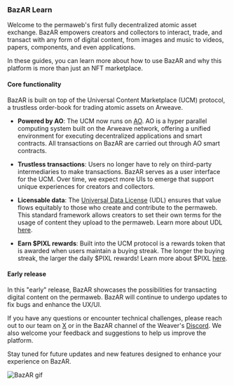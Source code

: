 ### BazAR Learn

Welcome to the permaweb's first fully decentralized atomic asset exchange. BazAR empowers creators and collectors to interact, trade, and transact with any form of digital content, from images and music to videos, papers, components, and even applications.

In these guides, you can learn more about how to use BazAR and why this platform is more than just an NFT marketplace.

#### Core functionality

BazAR is built on top of the Universal Content Marketplace (UCM) protocol, a trustless order-book for trading atomic assets on Arweave.

- **Powered by AO**: The UCM now runs on [AO](https://ao.arweave.dev/). AO is a hyper parallel computing system built on the Arweave network, offering a unified environment for executing decentralized applications and smart contracts. All transactions on BazAR are carried out through AO smart contracts.

- **Trustless transactions**: Users no longer have to rely on third-party intermediaries to make transactions. BazAR serves as a user interface for the UCM. Over time, we expect more UIs to emerge that support unique experiences for creators and collectors.

- **Licensable data**: The [Universal Data License](https://udlicense.arweave.dev/) (UDL) ensures that value flows equitably to those who create and contribute to the permaweb. This standard framework allows creators to set their own terms for the usage of content they upload to the permaweb. Learn more about UDL [here](#).

- **Earn $PIXL rewards**: Built into the UCM protocol is a rewards token that is awarded when users maintain a buying streak. The longer the buying streak, the larger the daily $PIXL rewards! Learn more about $PIXL [here](#).

#### Early release

In this "early" release, BazAR showcases the possibilities for transacting digital content on the permaweb. BazAR will continue to undergo updates to fix bugs and enhance the UX/UI.

If you have any questions or encounter technical challenges, please reach out to our team on [X](https://x.com/OurBazAR) or in the BazAR channel of the Weaver's [Discord](https://discord.com/invite/qhztcN3PsA). We also welcome your feedback and suggestions to help us improve the platform.

Stay tuned for future updates and new features designed to enhance your experience on BazAR.

![BazAR gif](https://arweave.net/3ysZxYvuYtYKa1LBiT2z1IVwmY7ypKWwfLgMOQu4_Ug)
